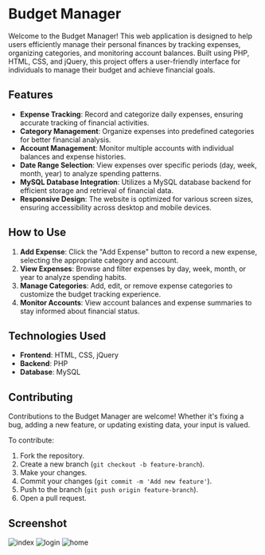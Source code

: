 # Budget Manager

Welcome to the Budget Manager! This web application is designed to help users efficiently manage their personal finances by tracking expenses, organizing categories, and monitoring account balances. Built using PHP, HTML, CSS, and jQuery, this project offers a user-friendly interface for individuals to manage their budget and achieve financial goals.

## Features

- **Expense Tracking**: Record and categorize daily expenses, ensuring accurate tracking of financial activities.
- **Category Management**: Organize expenses into predefined categories for better financial analysis.
- **Account Management**: Monitor multiple accounts with individual balances and expense histories.
- **Date Range Selection**: View expenses over specific periods (day, week, month, year) to analyze spending patterns.
- **MySQL Database Integration**: Utilizes a MySQL database backend for efficient storage and retrieval of financial data.
- **Responsive Design**: The website is optimized for various screen sizes, ensuring accessibility across desktop and mobile devices.

## How to Use

1. **Add Expense**: Click the "Add Expense" button to record a new expense, selecting the appropriate category and account.
2. **View Expenses**: Browse and filter expenses by day, week, month, or year to analyze spending habits.
3. **Manage Categories**: Add, edit, or remove expense categories to customize the budget tracking experience.
4. **Monitor Accounts**: View account balances and expense summaries to stay informed about financial status.

## Technologies Used

- **Frontend**: HTML, CSS, jQuery
- **Backend**: PHP
- **Database**: MySQL

## Contributing

Contributions to the Budget Manager are welcome! Whether it's fixing a bug, adding a new feature, or updating existing data, your input is valued.

To contribute:
1. Fork the repository.
2. Create a new branch (`git checkout -b feature-branch`).
3. Make your changes.
4. Commit your changes (`git commit -m 'Add new feature'`).
5. Push to the branch (`git push origin feature-branch`).
6. Open a pull request.


## Screenshot

![index](https://github.com/user-attachments/assets/c270ce54-32ac-4ec2-b5d4-f05c3fe7e515)
![login](https://github.com/user-attachments/assets/7f64d809-5d41-4fec-9836-352a13841f65)
![home](https://github.com/user-attachments/assets/ced006f7-9b3f-46b7-a268-acd107bca2d5)
